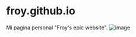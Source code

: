 # froy.github.io
Mi pagina personal "Froy's epic website".
![image](https://github.com/user-attachments/assets/c896060d-ce7d-4345-ab40-834dbf2a5eee)
